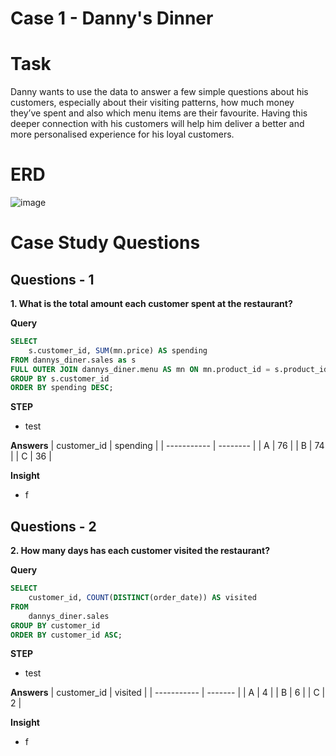 # Case 1 - Danny's Dinner

# Task
Danny wants to use the data to answer a few simple questions about his customers, especially about their visiting patterns, how much money they’ve spent and also which menu items are their favourite. Having this deeper connection with his customers will help him deliver a better and more personalised experience for his loyal customers.

# ERD
![image](https://github.com/user-attachments/assets/d82802fb-12ca-41b4-90a9-9916e16b50c8)

# Case Study Questions

## Questions - 1
**1. What is the total amount each customer spent at the restaurant?**

**Query**
~~~~sql
SELECT
	s.customer_id, SUM(mn.price) AS spending
FROM dannys_diner.sales as s
FULL OUTER JOIN dannys_diner.menu AS mn ON mn.product_id = s.product_id
GROUP BY s.customer_id
ORDER BY spending DESC;
~~~~
**STEP**
- test

**Answers**
| customer_id | spending |
| ----------- | -------- |
| A           | 76       |
| B           | 74       |
| C           | 36       |

**Insight**
- f

## Questions - 2
**2. How many days has each customer visited the restaurant?**

**Query**
~~~~sql
SELECT
	customer_id, COUNT(DISTINCT(order_date)) AS visited
FROM
	dannys_diner.sales
GROUP BY customer_id
ORDER BY customer_id ASC;
~~~~
**STEP**
- test

**Answers**
| customer_id | visited |
| ----------- | ------- |
| A           | 4       |
| B           | 6       |
| C           | 2       |

**Insight**
- f
